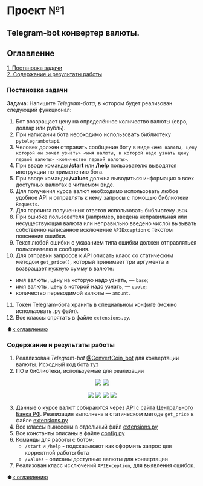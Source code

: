 # Проект №1   
## Telegram-bot конвертер валюты. 

## Оглавление  
[1. Постановка задачи](https://github.com/olpachino/Project_BGG_rating/blob/master/README.md#Постановка-задачи)  
[2. Содержание и результаты работы](https://github.com/olpachino/Project_BGG_rating/blob/master/README.md#Содержание-и-результаты-работы)   

### Постановка задачи  

**Задача:** Напишите _Telegram-бота_, в котором будет реализован следующий функционал:

1. Бот возвращает цену на определённое количество валюты (евро, доллар или рубль). 
2. При написании бота необходимо использовать библиотеку `pytelegrambotapi`. 
3. Человек должен отправить сообщение боту в виде `<имя валюты, цену которой он хочет узнать> <имя валюты, в которой надо узнать цену первой валюты> <количество первой валюты>`. 
4. При вводе команды **/start** или **/help** пользователю выводятся инструкции по применению бота. 
5. При вводе команды **/values** должна выводиться информация о всех доступных валютах в читаемом виде. 
6. Для получения курса валют необходимо использовать любое удобное API и отправлять к нему запросы с помощью библиотеки `Requests`. 
7. Для парсинга полученных ответов использовать библиотеку `JSON`. 
8. При ошибке пользователя (например, введена неправильная или несуществующая валюта или неправильно введено число) вызывать собственно написанное исключение `APIException` с текстом пояснения ошибки. 
9. Текст любой ошибки с указанием типа ошибки должен отправляться пользователю в сообщения. 
10. Для отправки запросов к API описать класс со статическим методом `get_price()`, который принимает три аргумента и возвращает нужную сумму в валюте: 
 - имя валюты, цену на которую надо узнать, — `base`;
 - имя валюты, цену в которой надо узнать, — `quote`; 
 - количество переводимой валюты — `amount`. 
11. Токен Telegram-бота хранить в специальном конфиге (можно использовать .py файл). 
12. Все классы спрятать в файле `extensions.py`.
  
:arrow_up:[к оглавлению](https://github.com/olpachino/Project_BGG_rating/blob/master/README.md#Оглавление)

### Содержание и результаты работы
1. Реаллизован _Telegram-bot_ [@ConvertCoin_bot](https://t.me/ConvertCoin_bot) для конвертации валюты. Исходный код бота [тут](https://github.com/olpachino/SkillFactory-FPW/blob/main/Projects/Telegram_bot/CoinConvert_bot.py)
2. ПО и библиотеки, используемые для реализации  
<p align="center">
<img src="https://img.shields.io/badge/Visual Studio Code- -blue.svg">    <img src="https://img.shields.io/badge/Telegram- -blue.svg">
</p>
<p align="center">
<img src="https://img.shields.io/badge/python-3.9.13-green.svg">    <img src="https://img.shields.io/badge/pyTelegramBotAPI-4.9.0-green.svg">    <img src="https://img.shields.io/badge/requests-2.28.1-green.svg">    <img src="https://img.shields.io/badge/JSON-1.3.0-green.svg">
 </p>   
 
3. Данные о курсе валют собираются через [API](https://www.cbr.ru/lk_uio/guide/rest_api/) с [сайта Центрального Банка РФ](https://www.cbr.ru/). Реализация выполнена в статическом методе `get_price` в файле [extensions.py](https://github.com/olpachino/SkillFactory-FPW/blob/main/Projects/Telegram_bot/extensions.py)
4. Все классы вынесены в отдельный файл [extensions.py](https://github.com/olpachino/SkillFactory-FPW/blob/main/Projects/Telegram_bot/extensions.py)
5. Все константы описаны в файле [config.py](https://github.com/olpachino/SkillFactory-FPW/blob/main/Projects/Telegram_bot/config.py)
6. Команды для работы с ботом:
    * `/start` и `/help` - подсказывают как оформить запрос для корректной работы бота
    * `/values` - описаны доступные валюты для конвертации
7. Реализован класс исключений `APIException`, для выявления ошибок.

:arrow_up:[к оглавлению](https://github.com/olpachino/Project_BGG_rating/blob/master/README.md#Оглавление)
